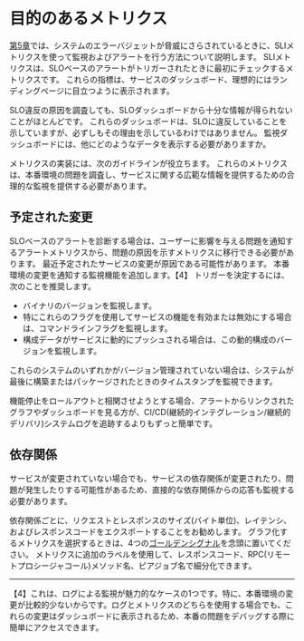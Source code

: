 # 目的のあるメトリクス

[第5章](../../05_alerting-on-slos/README.md)では、システムのエラーバジェットが脅威にさらされているときに、SLIメトリクスを使って監視およびアラートを行う方法について説明します。
SLIメトリクスは、SLOベースのアラートがトリガーされたときに最初にチェックするメトリクスです。
これらの指標は、サービスのダッシュボード、理想的にはランディングページに目立つように表示されます。

SLO違反の原因を調査しても、SLOダッシュボードから十分な情報が得られないことがほとんどです。
これらのダッシュボードは、SLOに違反していることを示していますが、必ずしもその理由を示しているわけではありません。
監視ダッシュボードには、他にどのようなデータを表示する必要がありますか。

メトリクスの実装には、次のガイドラインが役立ちます。
これらのメトリクスは、本番環境の問題を調査し、サービスに関する広範な情報を提供するための合理的な監視を提供する必要があります。

## 予定された変更

SLOベースのアラートを診断する場合は、ユーザーに影響を与える問題を通知するアラートメトリクスから、問題の原因を示すメトリクスに移行できる必要があります。
最近予定されたサービスの変更が原因である可能性があります。
本番環境の変更を通知する監視機能を追加します。【4】
トリガーを決定するには、次のことを推奨します。

* バイナリのバージョンを監視します。
* 特にこれらのフラグを使用してサービスの機能を有効または無効にする場合は、コマンドラインフラグを監視します。
* 構成データがサービスに動的にプッシュされる場合は、この動的構成のバージョンを監視します。

これらのシステムのいずれかがバージョン管理されていない場合は、システムが最後に構築またはパッケージされたときのタイムスタンプを監視できます。

機能停止をロールアウトと相関させようとする場合、アラートからリンクされたグラフやダッシュボードを見る方が、CI/CD(継続的インテグレーション/継続的デリバリ)システムログを追跡するよりもずっと簡単です。

## 依存関係

サービスが変更されていない場合でも、サービスの依存関係が変更されたり、問題が発生したりする可能性があるため、直接的な依存関係からの応答も監視する必要があります。

依存関係ごとに、リクエストとレスポンスのサイズ(バイト単位)、レイテンシ、およびレスポンスコードをエクスポートすることをお勧めします。
グラフ化するメトリクスを選択するときは、4つの[ゴールデンシグナル](http://bit.ly/2LSLpDQ)を念頭に置いてください。
メトリクスに追加のラベルを使用して、レスポンスコード、RPC(リモートプロシージャコール)メソッド名、ピアジョブ名で細分化できます。

----------
【4】これは、ログによる監視が魅力的なケースの1つです。特に、本番環境の変更が比較的少ないからです。ログとメトリクスのどちらを使用する場合でも、これらの変更はダッシュボードに表示されるため、本番の問題をデバッグする際に簡単にアクセスできます。
